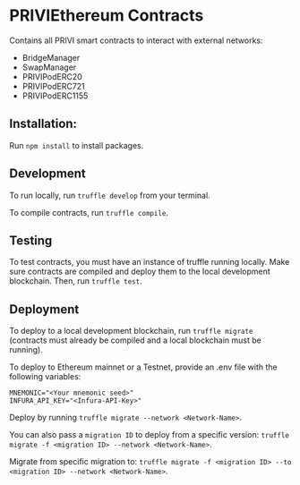 # PRIVIEthereum Contracts

Contains all PRIVI smart contracts to interact with external networks:

- BridgeManager
- SwapManager
- PRIVIPodERC20
- PRIVIPodERC721
- PRIVIPodERC1155

## Installation:

Run `npm install` to install packages.

## Development

To run locally, run `truffle develop` from your terminal.

To compile contracts, run `truffle compile`.

## Testing

To test contracts, you must have an instance of truffle running locally. Make sure contracts are compiled and deploy them to the local development blockchain. Then, run `truffle test`.

## Deployment

To deploy to a local development blockchain, run `truffle migrate` (contracts must already be compiled and a local blockchain must be running).

To deploy to Ethereum mainnet or a Testnet, provide an .env file with the following variables:

```
MNEMONIC="<Your mnemonic seed>"
INFURA_API_KEY="<Infura-API-Key>"
```

Deploy by running `truffle migrate --network <Network-Name>`.

You can also pass a `migration ID` to deploy from a specific version: `truffle migrate -f <migration ID> --network <Network-Name>`.

Migrate from specific migration to: `truffle migrate -f <migration ID> --to <migration ID> --network <Network-Name>`.
